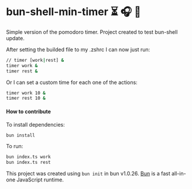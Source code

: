 # bun-shell-min-timer ⏳ 🎧 🧘
Simple version of the pomodoro timer. Project created to test bun-shell update.

After setting the builded file to my .zshrc I can now just run:
```sh
// timer [work|rest] &
timer work & 
timer rest & 
```
Or I can set a custom time for each one of the actions:
```sh
timer work 10 & 
timer rest 10 & 
```

#### How to contribute
To install dependencies:

```bash
bun install
```

To run:

```bash
bun index.ts work
bun index.ts rest
```

This project was created using `bun init` in bun v1.0.26. [Bun](https://bun.sh) is a fast all-in-one JavaScript runtime.
